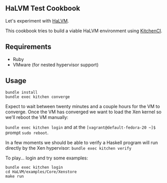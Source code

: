 ## HaLVM Test Cookbook

Let's experiment with [HaLVM](https://github.com/GaloisInc/HaLVM).

This cookbook tries to build a viable HaLVM environment using
[KitchenCI](http://kitchen.ci/).

## Requirements

* Ruby
* VMware (for nested hypervisor support)

## Usage

```
bundle install
bundle exec kitchen converge
```

Expect to wait between twenty minutes and a couple hours for the VM to
converge. Once the VM has converged we want to load the Xen kernel so
we'll reboot the VM manually:

`bundle exec kitchen login` and at the
`[vagrant@default-fedora-20 ~]$` prompt `sudo reboot`.

In a few moments we should be able to verify a Haskell program
will run directly by the Xen hypervisor: `bundle exec kitchen verify`

To play... login and try some examples:

```
bundle exec kitchen login
cd HaLVM/examples/Core/Xenstore
make run
```
